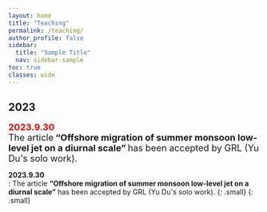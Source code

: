 ```yaml
---
layout: home
title: "Teaching"
permalink: /teaching/
author_profile: false
sidebar:
  title: "Sample Title"
  nav: sidebar-sample
toc: true
classes: wide
---
```


## 2023


**<font color="red" size=4>2023.9.30</font>**  
<font size=4>The article</font> **<font size=4>“Offshore migration of summer monsoon low-level jet on a diurnal scale”</font>** <font size=4>has been accepted by GRL (Yu Du's solo work).</font>

**2023.9.30**  
: The article **“Offshore migration of summer monsoon low-level jet on a diurnal scale”** has been accepted by GRL (Yu Du's solo work).
{: .small}
{: .small}